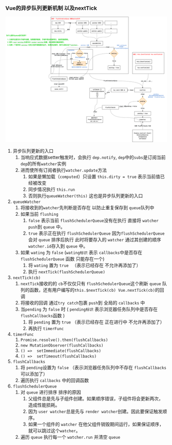 ### Vue的异步队列更新机制 以及nextTick
![](%E5%BC%82%E6%AD%A5%E6%9B%B4%E6%96%B0%E9%98%9F%E5%88%97.drawio.png)

1. 异步队列更新的入口
   1. 当响应式数据setter触发时，会执行 `dep.notify`, `dep`中的`subs`是订阅当前`dep`的所有`watcher`实例
   2. 进而使所有订阅者执行`watcher.update`方法
      1. 如果是懒加载（`computed`）只设置 `this.dirty = true` 表示当前值已经被改变
      2. 同步情况执行 `this.run`
      3. 否则执行`queueWatcher(this)` 这也是异步队列更新的入口
2. `queueWatcher`
   1. 将接收到的`watcher`先判断是否存在 以防止重复保存到 `queue`队列中
   2. 如果当前 `flushing` 
      1. `false` 表示当前 `flushSchedulerQueue`没有在执行 直接将 `watcher` `push`到 `queue` 中。
      2. `true` 表示正在执行 `flushSchedulerQueue` 因为`flushSchedulerQueue` 会对 `queue` 排序后执行 此时将要存入的 `watcher` 通过其创建的顺序 `watcher.id`存入到 `queue` 中。
   3. 如果 `wating` 为 `false` (`wating标识` 表示 `callbacks`中是否存在 `flushSchedulerQueue` 函数 只能存在一个)
      1. 将 `wating` 置为 `true ` （表示已经存在 不允许再添加了）
      2. 执行 `nextTick(flushSchedulerQueue)`
3. `nextTick(cb)`
   1. `nextTick`接收的的 `cb`不仅仅只有 `flushSchedulerQueue`这个刷新 `queue` 队列的函数，还有用户编写的`this.$nextTick(cb) Vue.nextTick(cb)`的回调
   2. 将接收的回调 通过`try catch`包裹 `push`到 全局的 `callbacks` 中
   3. 当`pending` 为 `false` 时 ( `pending标识` 表示浏览器任务队列中是否存在`flushCallbacks`函数 )
      1. 将 `pending` 置为 `true` （表示已经存在 正在进行中 不允许再添加了）
      2. 再执行 `timerFunc`
4. `timerFunc`
   1. `Promise.resolve().then(flushCallbacks)`
   2. `new MutationObserver(flushCallbacks)`
   3. `() =>  setImmediate(flushCallbacks)`
   4. `() =>  setTimeout(flushCallbacks)`
5. `flushCallbacks`
   1. 将 `pending`设置为 `false` （表示浏览器任务队列中不存在 `flushCallbacks` 可以添加了）
   2. 遍历执行 `callbacks` 中的回调函数
6. `flushSchedulerQueue`
   1. 对 `queue` 进行排序 排序的原因
      1. 父组件总是先与子组件创建。如果顺序错误，子组件将会更新两次，造成性能损耗。
      2. 因为 `user watcher`总是先与 `render watcher`创建。因此要保证触发顺序。
      3. 如果一个组件的 `watcher` 在他父组件销毁期间运行，如果保证顺序，就可以跳过这个`watcher`。
   2. 遍历 `queue` 执行每一个 `watcher.run` 并清空 `queue`